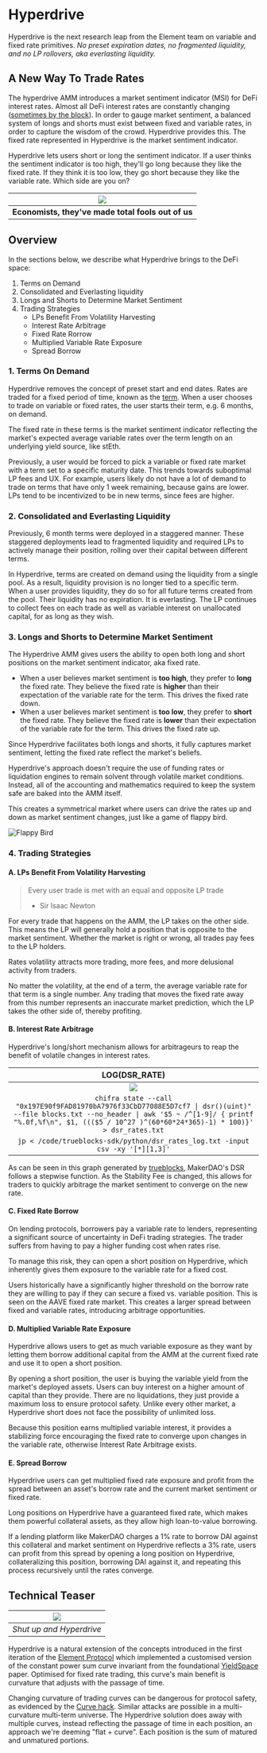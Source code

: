 # Hyperdrive

Hyperdrive is the next research leap from the Element team on variable and fixed rate primitives. *No preset expiration dates, no fragmented liquidity, and no LP rollovers, aka everlasting liquidity.*

## A New Way To Trade Rates
The hyperdrive AMM introduces a market sentiment indicator (MSI) for DeFi interest rates. Almost all DeFi interest rates are constantly changing ([sometimes by the block](https://github.com/element-fi/robrox/pull/6)). In order to gauge market sentiment, a balanced system of longs and shorts must exist between fixed and variable rates, in order to capture the wisdom of the crowd. Hyperdrive provides this. The fixed rate represented in Hyperdrive is the market sentiment indicator.

Hyperdrive lets users short or long the sentiment indicator. If a user thinks the sentiment indicator is too high, they'll go long because they like the fixed rate. If they think it is too low, they go short because they like the variable rate. Which side are you on?

| ![](https://i.imgur.com/Bz1Ug6R.png)           |
| :--------------------------------------------: |
| **Economists, they've made total fools out of us** |

## Overview
In the sections below, we describe what Hyperdrive brings to the DeFi space:
1. Terms on Demand
2. Consolidated and Everlasting liquidity
3. Longs and Shorts to Determine Market Sentiment
4. Trading Strategies
    - LPs Benefit From Volatility Harvesting
    - Interest Rate Arbitrage
    - Fixed Rate Rorrow
    - Multiplied Variable Rate Exposure
    - Spread Borrow

### 1. Terms On Demand
Hyperdrive removes the concept of preset start and end dates. Rates are traded for a fixed period of time, known as the [term](https://en.wikipedia.org/wiki/Bond_(finance)#The_term_of_the_bond). When a user chooses to trade on variable or fixed rates, the user starts their term, e.g. 6 months, on demand. 

The fixed rate in these terms is the market sentiment indicator reflecting the market's expected average variable rates over the term length on an underlying yield source, like stEth.

Previously, a user would be forced to pick a variable or fixed rate market with a term set to a specific maturity date. This trends towards suboptimal LP fees and UX. For example, users likely do not have a lot of demand to trade on terms that have only 1 week remaining, because gains are lower. LPs tend to be incentivized to be in new terms, since fees are higher.

### 2. Consolidated and Everlasting Liquidity
Previously, 6 month terms were deployed in a staggered manner. These staggered deployments lead to fragmented liquidity and required LPs to actively manage their position, rolling over their capital between different terms.

In Hyperdrive, terms are created on demand using the liquidity from a single pool. As a result, liquidity provision is no longer tied to a specific term. When a user provides liquidity, they do so for all future terms created from the pool. Their liquidity has no expiration. It is everlasting. The LP continues to collect fees on each trade as well as variable interest on unallocated capital, for as long as they wish.

### 3. Longs and Shorts to Determine Market Sentiment
The Hyperdrive AMM gives users the ability to open both long and short positions on the market sentiment indicator, aka fixed rate.

- When a user believes market sentiment is **too high**, they prefer to **long** the fixed rate. They believe the fixed rate is **higher** than their expectation of the variable rate for the term. This drives the fixed rate down.
- When a user believes market sentiment is **too low**, they prefer to **short** the fixed rate. They believe the fixed rate is **lower** than their expectation of the variable rate for the term. This drives the fixed rate up.

Since Hyperdrive facilitates both longs and shorts, it fully captures market sentiment, letting the fixed rate reflect the market's beliefs.

Hyperdrive's approach doesn't require the use of funding rates or liquidation engines to remain solvent through volatile market conditions. Instead, all of the accounting and mathematics required to keep the system safe are baked into the AMM itself.

This creates a symmetrical market where users can drive the rates up and down as market sentiment changes, just like a game of flappy bird.

![Flappy Bird](https://i.imgur.com/W9QVOam.png)

### 4. Trading Strategies

#### A. LPs Benefit From Volatility Harvesting

> Every user trade is met with an equal and opposite LP trade
> - Sir Isaac Newton

For every trade that happens on the AMM, the LP takes on the other side. This means the LP will generally hold a position that is opposite to the market sentiment. Whether the market is right or wrong, all trades pay fees to the LP holders.

Rates volatility attracts more trading, more fees, and more delusional activity from traders.

No matter the volatility, at the end of a term, the average variable rate for that term is a single number. Any trading that moves the fixed rate away from this number represents an inaccurate market prediction, which the LP takes the other side of, thereby profiting.

#### B. Interest Rate Arbitrage
Hyperdrive's long/short mechanism allows for arbitrageurs to reap the benefit of volatile changes in interest rates.

| LOG(DSR_RATE) |
| :-----------: |
| ![](https://i.imgur.com/rCmFheb.png)           |
| `chifra state --call "0x197E90f9FAD81970bA7976f33CbD77088E5D7cf7 \| dsr()(uint)" --file blocks.txt --no_header \| awk '$5 ~ /^[1-9]/ { printf "%.0f,%f\n", $1, ((($5 / 10^27 )^(60*60*24*365)-1) * 100)}' > dsr_rates.txt`|
|`jp < /code/trueblocks-sdk/python/dsr_rates_log.txt -input csv -xy '[*][1,3]'`|

As can be seen in this graph generated by [trueblocks](https://trueblocks.io/), MakerDAO's DSR follows a stepwise function. As the Stability Fee is changed, this allows for traders to quickly arbitrage the market sentiment to converge on the new rate.

#### C. Fixed Rate Borrow
On lending protocols, borrowers pay a variable rate to lenders, representing a significant source of uncertainty in DeFi trading strategies. The trader suffers from having to pay a higher funding cost when rates rise.

To manage this risk, they can open a short position on Hyperdrive, which inherently gives them exposure to the variable rate for a fixed cost.

Users historically have a significantly higher threshold on the borrow rate they are willing to pay if they can secure a fixed vs. variable position. This is seen on the AAVE fixed rate market. This creates a larger spread between fixed and variable rates, introducing arbitrage opportunities.

#### D. Multiplied Variable Rate Exposure

Hyperdrive allows users to get as much variable exposure as they want by letting them borrow additional capital from the AMM at the current fixed rate and use it to open a short position.

By opening a short position, the user is buying the variable yield from the market's deployed assets. Users can buy interest on a higher amount of capital than they provide. There are no liquidations, they just provide a maximum loss to ensure protocol safety. Unlike every other market, a Hyperdrive short does not face the possibility of unlimited loss.

Because this position earns multiplied variable interest, it provides a stabilizing force encouraging the fixed rate to converge upon changes in the variable rate, otherwise Interest Rate Arbitrage exists.

#### E. Spread Borrow
Hyperdrive users can get multiplied fixed rate exposure and profit from the spread between an asset's borrow rate and the current market sentiment or fixed rate.

Long positions on Hyperdrive have a guaranteed fixed rate, which makes them powerful collateral assets, as they allow high loan-to-value borrowing.

If a lending platform like MakerDAO charges a 1% rate to borrow DAI against this collateral and market sentiment on Hyperdrive reflects a 3% rate, users can profit from this spread by opening a long position on Hyperdrive, collateralizing this position, borrowing DAI against it, and repeating this process recursively until the rates converge.

## Technical Teaser

| ![](https://i.imgur.com/aphOgTj.png) |
| :----------------------------------: |
| *Shut up and Hyperdrive* |

Hyperdrive is a natural extension of the concepts introduced in the first iteration of the [Element Protocol](https://paper.element.fi/) which implemented a customised version of the constant power sum curve invariant from the foundational [YieldSpace](https://yield.is/YieldSpace.pdf) paper. Optimised for fixed rate trading, this curve's main benefit is curvature that adjusts with the passage of time.

Changing curvature of trading curves can be dangerous for protocol safety, as evidenced by the [Curve hack](https://medium.com/@peter_4205/curve-vulnerability-report-a1d7630140ec). Similar attacks are possible in a multi-curvature multi-term universe. The Hyperdrive solution does away with multiple curves, instead reflecting the passage of time in each position, an approach we're deeming "flat + curve". Each position is the sum of matured and unmatured portions.
